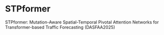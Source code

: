 # STPformer
STPformer: Mutation-Aware Spatial-Temporal Pivotal Attention Networks for Transformer-based Traffic Forecasting (DASFAA2025)
